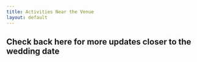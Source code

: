 ```yaml
---
title: Activities Near the Venue
layout: default
---
```


## Check back here for more updates closer to the wedding date